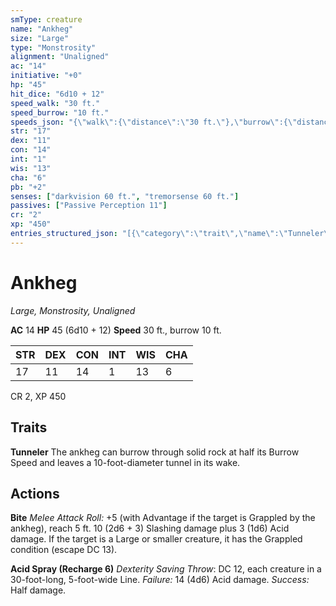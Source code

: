 ```yaml
---
smType: creature
name: "Ankheg"
size: "Large"
type: "Monstrosity"
alignment: "Unaligned"
ac: "14"
initiative: "+0"
hp: "45"
hit_dice: "6d10 + 12"
speed_walk: "30 ft."
speed_burrow: "10 ft."
speeds_json: "{\"walk\":{\"distance\":\"30 ft.\"},\"burrow\":{\"distance\":\"10 ft.\"}}"
str: "17"
dex: "11"
con: "14"
int: "1"
wis: "13"
cha: "6"
pb: "+2"
senses: ["darkvision 60 ft.", "tremorsense 60 ft."]
passives: ["Passive Perception 11"]
cr: "2"
xp: "450"
entries_structured_json: "[{\"category\":\"trait\",\"name\":\"Tunneler\",\"text\":\"The ankheg can burrow through solid rock at half its Burrow Speed and leaves a 10-foot-diameter tunnel in its wake.\"},{\"category\":\"action\",\"name\":\"Bite\",\"text\":\"*Melee Attack Roll:* +5 (with Advantage if the target is Grappled by the ankheg), reach 5 ft. 10 (2d6 + 3) Slashing damage plus 3 (1d6) Acid damage. If the target is a Large or smaller creature, it has the Grappled condition (escape DC 13).\",\"damage\":\"10 (2d6 + 3) Slashing\"},{\"category\":\"action\",\"name\":\"Acid Spray\",\"recharge\":\"Recharge 6\",\"text\":\"*Dexterity Saving Throw*: DC 12, each creature in a 30-foot-long, 5-foot-wide Line. *Failure:*  14 (4d6) Acid damage. *Success:*  Half damage.\",\"target\":\"each creature in a 30-foot-long, 5-foot-wide Line\",\"damage\":\"14 (4d6) Acid\",\"save_ability\":\"DEX\",\"save_dc\":12,\"save_effect\":\"Half damage\"}]"
---
```


# Ankheg
*Large, Monstrosity, Unaligned*

**AC** 14
**HP** 45 (6d10 + 12)
**Speed** 30 ft., burrow 10 ft.

| STR | DEX | CON | INT | WIS | CHA |
| --- | --- | --- | --- | --- | --- |
| 17 | 11 | 14 | 1 | 13 | 6 |

CR 2, XP 450

## Traits

**Tunneler**
The ankheg can burrow through solid rock at half its Burrow Speed and leaves a 10-foot-diameter tunnel in its wake.

## Actions

**Bite**
*Melee Attack Roll:* +5 (with Advantage if the target is Grappled by the ankheg), reach 5 ft. 10 (2d6 + 3) Slashing damage plus 3 (1d6) Acid damage. If the target is a Large or smaller creature, it has the Grappled condition (escape DC 13).

**Acid Spray (Recharge 6)**
*Dexterity Saving Throw*: DC 12, each creature in a 30-foot-long, 5-foot-wide Line. *Failure:*  14 (4d6) Acid damage. *Success:*  Half damage.

